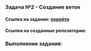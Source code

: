 ### Задача №2 - Создание веток

#### Ссылка на задание: [перейти](https://github.com/netology-ds-team/git-homeworks/tree/main/2_introduction)

#### Ссылки на созданные репозитории:


### Выполнение задания:

